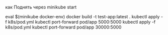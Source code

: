 как Поднять через minikube start

eval $(minikube docker-env)
docker build -t test-app:latest .
kubectl apply -f k8s/pod.yml
kubectl port-forward pod/app 5000:5000
kubectl apply -f k8s/pod.yml
kubectl port-forward pod/app 30000:5000